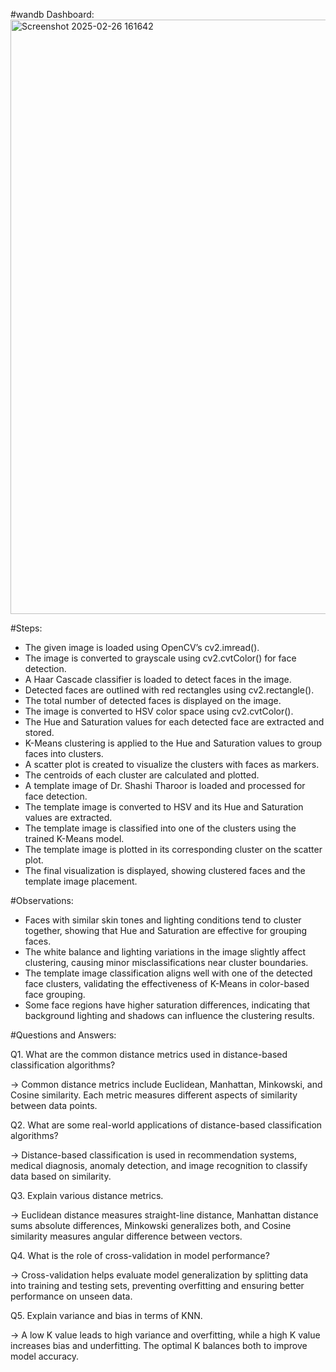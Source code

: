 #wandb Dashboard:
<img width="951" alt="Screenshot 2025-02-26 161642" src="https://github.com/user-attachments/assets/04735e6b-8b8a-438a-bd62-7c313b31bc94" />

#Steps:

- The given image is loaded using OpenCV’s cv2.imread().
- The image is converted to grayscale using cv2.cvtColor() for face detection.
- A Haar Cascade classifier is loaded to detect faces in the image.
- Detected faces are outlined with red rectangles using cv2.rectangle().
- The total number of detected faces is displayed on the image.
- The image is converted to HSV color space using cv2.cvtColor().
- The Hue and Saturation values for each detected face are extracted and stored.
- K-Means clustering is applied to the Hue and Saturation values to group faces into clusters.
- A scatter plot is created to visualize the clusters with faces as markers.
- The centroids of each cluster are calculated and plotted.
- A template image of Dr. Shashi Tharoor is loaded and processed for face detection.
- The template image is converted to HSV and its Hue and Saturation values are extracted.
- The template image is classified into one of the clusters using the trained K-Means model.
- The template image is plotted in its corresponding cluster on the scatter plot.
- The final visualization is displayed, showing clustered faces and the template image placement.



#Observations:

- Faces with similar skin tones and lighting conditions tend to cluster together, showing that Hue and Saturation are effective for grouping faces.
- The white balance and lighting variations in the image slightly affect clustering, causing minor misclassifications near cluster boundaries.
- The template image classification aligns well with one of the detected face clusters, validating the effectiveness of K-Means in color-based face grouping.
- Some face regions have higher saturation differences, indicating that background lighting and shadows can influence the clustering results.



#Questions and Answers:

Q1. What are the common distance metrics used in distance-based classification algorithms?

-> Common distance metrics include Euclidean, Manhattan, Minkowski, and Cosine similarity. Each metric measures different aspects of similarity between data points.

Q2. What are some real-world applications of distance-based classification algorithms?

-> Distance-based classification is used in recommendation systems, medical diagnosis, anomaly detection, and image recognition to classify data based on similarity.

Q3. Explain various distance metrics.

-> Euclidean distance measures straight-line distance, Manhattan distance sums absolute differences, Minkowski generalizes both, and Cosine similarity measures angular difference between vectors.

Q4. What is the role of cross-validation in model performance?

-> Cross-validation helps evaluate model generalization by splitting data into training and testing sets, preventing overfitting and ensuring better performance on unseen data.

Q5. Explain variance and bias in terms of KNN.

-> A low K value leads to high variance and overfitting, while a high K value increases bias and underfitting. The optimal K balances both to improve model accuracy.







